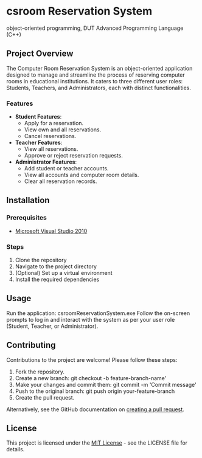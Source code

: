 # csroom Reservation System
object-oriented programming, DUT Advanced Programming Language (C++)

## Project Overview
The Computer Room Reservation System is an object-oriented application designed to manage and streamline the process of reserving computer rooms in educational institutions. It caters to three different user roles: Students, Teachers, and Administrators, each with distinct functionalities.

### Features
- **Student Features**:
  - Apply for a reservation.
  - View own and all reservations.
  - Cancel reservations.
- **Teacher Features**:
  - View all reservations.
  - Approve or reject reservation requests.
- **Administrator Features**:
  - Add student or teacher accounts.
  - View all accounts and computer room details.
  - Clear all reservation records.

## Installation

### Prerequisites
- [Microsoft Visual Studio 2010](https://visualstudio.microsoft.com/vs/older-downloads/)

### Steps
1. Clone the repository
2. Navigate to the project directory
3. (Optional) Set up a virtual environment
4. Install the required dependencies

## Usage
Run the application: csroomReservationSystem.exe
Follow the on-screen prompts to log in and interact with the system as per your user role (Student, Teacher, or Administrator).

## Contributing
Contributions to the project are welcome! Please follow these steps:
1. Fork the repository.
2. Create a new branch: git checkout -b feature-branch-name'
3. Make your changes and commit them: git commit -m 'Commit message'
4. Push to the original branch: git push origin your-feature-branch
5. Create the pull request.

Alternatively, see the GitHub documentation on [creating a pull request](https://docs.github.com/en/github/collaborating-with-issues-and-pull-requests/creating-a-pull-request).

## License
This project is licensed under the [MIT License](LICENSE.md) - see the LICENSE file for details.
